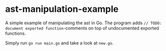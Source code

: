 # ast-manipulation-example

A simple example of manipulating the ast in Go. The program adds `// TODO: document exported function`-comments on top of undocumented exported functions.

Simply run `go run main.go` and take a look at `new.go`.
